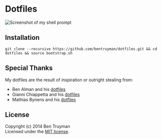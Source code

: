 # Dotfiles

![Screenshot of my shell prompt](http://i.imgur.com/D316FKM.png)

## Installation

```
git clone --recursive https://github.com/bentruyman/dotfiles.git && cd dotfiles && source bootstrap.sh
```

## Special Thanks

My dotfiles are the result of inspiration or outright stealing from:

* Ben Alman and his [dotfiles](https://github.com/cowboy/dotfiles)
* Gianni Chiappetta and his [dotfiles](https://github.com/gf3/dotfiles)
* Mathias Bynens and his [dotfiles](https://github.com/mathiasbynens/dotfiles)

## License

Copyright (c) 2014 Ben Truyman<br>
Licensed under the [MIT license](https://github.com/bentruyman/dotfiles/blob/master/LICENSE-MIT).
